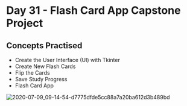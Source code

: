 # Day 31 - Flash Card App Capstone Project
## Concepts Practised
- Create the User Interface (UI) with Tkinter
- Create New Flash Cards
- Flip the Cards
- Save Study Progress
- Flash Card App

![2020-07-09_09-14-54-d7775dfde5cc88a7a20ba612d3b489bd](https://user-images.githubusercontent.com/117528133/207547799-bc069953-fb61-4a46-adcb-1c119a0d9763.gif)